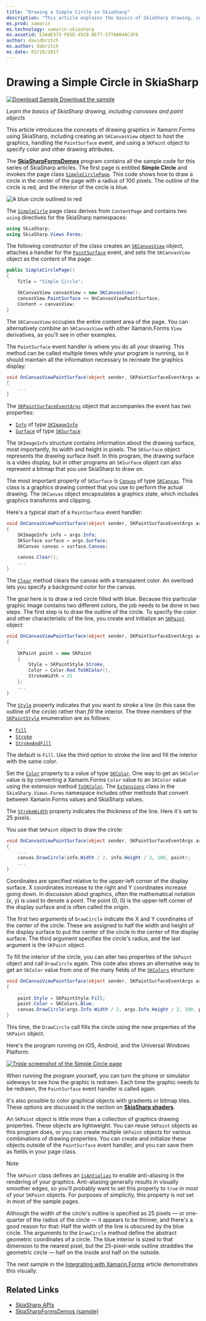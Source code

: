 ```yaml
---
title: "Drawing a Simple Circle in SkiaSharp"
description: "This article explains the basics of SkiaSharp drawing, including canvases and paint objects, in Xamarin.Forms applications, and demonstrates this with sample code."
ms.prod: xamarin
ms.technology: xamarin-skiasharp
ms.assetid: E3A4E373-F65D-45C8-8E77-577A804AC3F8
author: davidbritch
ms.author: dabritch
ms.date: 03/10/2017
---
```


# Drawing a Simple Circle in SkiaSharp

[![Download Sample](~/media/shared/download.png) Download the sample](https://developer.xamarin.com/samples/xamarin-forms/SkiaSharpForms/Demos/)

_Learn the basics of SkiaSharp drawing, including canvases and paint objects_

This article introduces the concepts of drawing graphics in Xamarin.Forms using SkiaSharp, including creating an `SKCanvasView` object to host the graphics, handling the `PaintSurface` event, and using a `SKPaint` object to specify color and other drawing attributes.

The [**SkiaSharpFormsDemos**](https://developer.xamarin.com/samples/xamarin-forms/SkiaSharpForms/Demos/) program contains all the sample code for this series of SkiaSharp articles. The first page is entitled **Simple Circle** and invokes the page class [`SimpleCirclePage`](https://github.com/xamarin/xamarin-forms-samples/blob/master/SkiaSharpForms/Demos/Demos/SkiaSharpFormsDemos/Basics/SimpleCirclePage.cs). This code shows how to draw a circle in the center of the page with a radius of 100 pixels. The outline of the circle is red, and the interior of the circle is blue.

![](circle-images/circleexample.png "A blue circle outlined in red")

The [`SimpleCirle`](https://github.com/xamarin/xamarin-forms-samples/blob/master/SkiaSharpForms/Demos/Demos/SkiaSharpFormsDemos/Basics/SimpleCirclePage.cs) page class derives from `ContentPage` and contains two `using` directives for the SkiaSharp namespaces:

```csharp
using SkiaSharp;
using SkiaSharp.Views.Forms;
```

The following constructor of the class creates an [`SKCanvasView`](xref:SkiaSharp.Views.Forms.SKCanvasView) object, attaches a handler for the [`PaintSurface`](xref:SkiaSharp.Views.Forms.SKCanvasView.PaintSurface) event, and sets the `SKCanvasView` object as the content of the page:

```csharp
public SimpleCirclePage()
{
    Title = "Simple Circle";

    SKCanvasView canvasView = new SKCanvasView();
    canvasView.PaintSurface += OnCanvasViewPaintSurface;
    Content = canvasView;
}
```

The `SKCanvasView` occupies the entire content area of the page. You can alternatively combine an `SKCanvasView` with other Xamarin.Forms `View` derivatives, as you'll see in other examples.

The `PaintSurface` event handler is where you do all your drawing. This method can be called multiple times while your program is running, so it should maintain all the information necessary to recreate the graphics display:

```csharp
void OnCanvasViewPaintSurface(object sender, SKPaintSurfaceEventArgs args)
{
    ...
}

```

The [`SKPaintSurfaceEventArgs`](xref:SkiaSharp.Views.Forms.SKPaintSurfaceEventArgs) object that accompanies the event has two properties:

- [`Info`](xref:SkiaSharp.Views.Forms.SKPaintSurfaceEventArgs.Info) of type [`SKImageInfo`](xref:SkiaSharp.SKImageInfo)
- [`Surface`](xref:SkiaSharp.Views.Forms.SKPaintSurfaceEventArgs.Surface) of type [`SKSurface`](xref:SkiaSharp.SKSurface)

The `SKImageInfo` structure contains information about the drawing surface, most importantly, its width and height in pixels. The `SKSurface` object represents the drawing surface itself. In this program, the drawing surface is a video display, but in other programs an `SKSurface` object can also represent a bitmap that you use SkiaSharp to draw on.

The most important property of `SKSurface` is [`Canvas`](xref:SkiaSharp.SKSurface.Canvas) of type [`SKCanvas`](xref:SkiaSharp.SKCanvas). This class is a graphics drawing context that you use to perform the actual drawing. The `SKCanvas` object encapsulates a graphics state, which includes graphics transforms and clipping.

Here's a typical start of a `PaintSurface` event handler:

```csharp
void OnCanvasViewPaintSurface(object sender, SKPaintSurfaceEventArgs args)
{
    SKImageInfo info = args.Info;
    SKSurface surface = args.Surface;
    SKCanvas canvas = surface.Canvas;

    canvas.Clear();
    ...
}

```

The [`Clear`](xref:SkiaSharp.SKCanvas.Clear) method clears the canvas with a transparent color. An overload lets you specify a background color for the canvas.

The goal here is to draw a red circle filled with blue. Because this particular graphic image contains two different colors, the job needs to be done in two steps. The first step is to draw the outline of the circle. To specify the color and other characteristic of the line, you create and initialize an [`SKPaint`](xref:SkiaSharp.SKPaint) object:

```csharp
void OnCanvasViewPaintSurface(object sender, SKPaintSurfaceEventArgs args)
{
    ...
    SKPaint paint = new SKPaint
    {
        Style = SKPaintStyle.Stroke,
        Color = Color.Red.ToSKColor(),
        StrokeWidth = 25
    };
    ...
}
```

The [`Style`](xref:SkiaSharp.SKPaint.Style) property indicates that you want to *stroke* a line (in this case the outline of the circle) rather than *fill* the interior. The three members of the [`SKPaintStyle`](xref:SkiaSharp.SKPaintStyle) enumeration are as follows:

- [`Fill`](xref:SkiaSharp.SKPaintStyle.Fill)
- [`Stroke`](xref:SkiaSharp.SKPaintStyle.Stroke)
- [`StrokeAndFill`](xref:SkiaSharp.SKPaintStyle.StrokeAndFill)

The default is `Fill`. Use the third option to stroke the line and fill the interior with the same color.

Set the [`Color`](xref:SkiaSharp.SKPaint.Color) property to a value of type [`SKColor`](xref:SkiaSharp.SKColor). One way to get an `SKColor` value is by converting a Xamarin.Forms `Color` value to an `SKColor` value using the extension method [`ToSKColor`](xref:SkiaSharp.Views.Forms.Extensions.ToSKColor*). The [`Extensions`](xref:SkiaSharp.Views.Forms.Extensions) class in the `SkiaSharp.Views.Forms` namespace includes other methods that convert between Xamarin.Forms values and SkiaSharp values.

The [`StrokeWidth`](xref:SkiaSharp.SKPaint.StrokeWidth) property indicates the thickness of the line. Here it's set to 25 pixels.

You use that `SKPaint` object to draw the circle:

```csharp
void OnCanvasViewPaintSurface(object sender, SKPaintSurfaceEventArgs args)
{
    ...
    canvas.DrawCircle(info.Width / 2, info.Height / 2, 100, paint);
    ...
}
```

Coordinates are specified relative to the upper-left corner of the display surface. X coordinates increase to the right and Y coordinates increase going down. In discussion about graphics, often the mathematical notation (x, y) is used to denote a point. The point (0, 0) is the upper-left corner of the display surface and is often called the *origin*.

The first two arguments of `DrawCircle` indicate the X and Y coordinates of the center of the circle. These are assigned to half the width and height of the display surface to put the center of the circle in the center of the display surface. The third argument specifies the circle's radius, and the last argument is the `SKPaint` object.

To fill the interior of the circle, you can alter two properties of the `SKPaint` object and call `DrawCircle` again. This code also shows an alternative way to get an `SKColor` value from one of the many fields of the [`SKColors`](xref:SkiaSharp.SKColors) structure:

```csharp
void OnCanvasViewPaintSurface(object sender, SKPaintSurfaceEventArgs args)
{
    ...
    paint.Style = SKPaintStyle.Fill;
    paint.Color = SKColors.Blue;
    canvas.DrawCircle(args.Info.Width / 2, args.Info.Height / 2, 100, paint);
}
```
This time, the `DrawCircle` call fills the circle using the new properties of the `SKPaint` object.

Here's the program running on iOS, Android, and the Universal Windows Platform:

[![](circle-images/simplecircle-small.png "Triple screenshot of the Simple Circle page")](circle-images/simplecircle-large.png#lightbox "Triple screenshot of the Simple Circle page")

When running the program yourself, you can turn the phone or simulator sideways to see how the graphic is redrawn. Each time the graphic needs to be redrawn, the `PaintSurface` event handler is called again.

It's also possible to color graphical objects with gradients or bitmap tiles. These options are discussed in the section on [**SkiaSharp shaders**](../effects/shaders/index.md).

An `SKPaint` object is little more than a collection of graphics drawing properties. These objects are lightweight. You can reuse `SKPaint` objects as this program does, or you can create multiple `SKPaint` objects for various combinations of drawing properties. You can create and initialize these objects outside of the `PaintSurface` event handler, and you can save them as fields in your page class.

> [!NOTE]
> The `SKPaint` class defines an [`IsAntialias`](xref:SkiaSharp.SKPaint.IsAntialias) to enable anti-aliasing in the rendering of your graphics. Anti-aliasing generally results in visually smoother edges, so you'll probably want to set this property to `true` in most of your `SKPaint` objects. For purposes of simplicity, this property is _not_ set in most of the sample pages.

Although the width of the circle's outline is specified as 25 pixels &mdash; or one-quarter of the radius of the circle &mdash; it appears to be thinner, and there's a good reason for that: Half the width of the line is obscured by the blue circle. The arguments to the `DrawCircle` method define the abstract geometric coordinates of a circle. The blue interior is sized to that dimension to the nearest pixel, but the 25-pixel-wide outline straddles the geometric circle &mdash; half on the inside and half on the outside.

The next sample in the [Integrating with Xamarin.Forms](~/xamarin-forms/user-interface/graphics/skiasharp/basics/integration.md) article demonstrates this visually.


## Related Links

- [SkiaSharp APIs](https://docs.microsoft.com/dotnet/api/skiasharp)
- [SkiaSharpFormsDemos (sample)](https://developer.xamarin.com/samples/xamarin-forms/SkiaSharpForms/Demos/)

